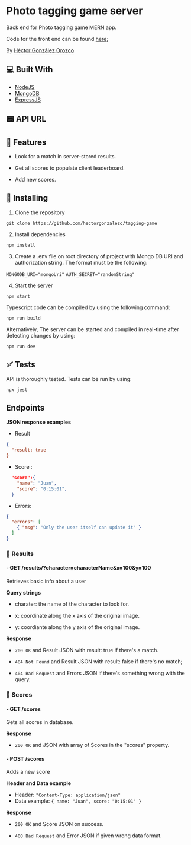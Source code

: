 # Photo tagging game server 

Back end for Photo tagging game MERN app.

Code for the front end can be found [here](https://github.com/hectorgonzalezo/tagging-game);

By [Héctor González Orozco](https://github.com/hectorgonzalezo)

## :computer: Built With

* [NodeJS](https://nodejs.org/)
* [MongoDB](https://www.mongodb.com/)
* [ExpressJS](https://expressjs.com/)


## :pager: API URL


## :rocket: Features

- Look for a match in server-stored results.

- Get all scores to populate client leaderboard.

- Add new scores.


## :construction: Installing

1. Clone the repository

`git clone https://github.com/hectorgonzalezo/tagging-game`

2. Install dependencies

`npm install`

3. Create a .env file on root directory of project with Mongo DB URI and authorization string. The format must be the following:

`MONGODB_URI="mongoUri"`
`AUTH_SECRET="randomString"`

4. Start the server

`npm start`

Typescript code can be compiled by using the following command:

`npm run build`

Alternatively, The server can be started and compiled in real-time after detecting changes by using:

`npm run dev`

## :white_check_mark: Tests

API is thoroughly tested. Tests can be run by using:

`npx jest`


## Endpoints

**JSON response examples**

- Result
```json
{
  "result: true
}
```

- Score :
```json
  "score":{
    "name": "Juan",
    "score": "0:15:01",
  }
```

- Errors:
```json
{
  "errors": [
    { "msg": "Only the user itself can update it" }
  ]
}
```


### :dart: Results

#### - GET /results/?character=characterName&x=100&y=100

Retrieves basic info about a user

**Query strings**

- charater: the name of the character to look for.

- x: coordinate along the x axis of the original image.

- y: coordiante along the y axis of the original image.


**Response**

- `200 OK` and Result JSON with result: true if there's a match.

- `404 Not Found` and Result JSON with result: false if there's no match;

- `404 Bad Request` and Errors JSON if there's something wrong with the query.


### :memo: Scores

#### - GET /scores

Gets all scores in database.

**Response**

- `200 OK` and JSON with array of Scores in the "scores" property.


#### - POST /scores

Adds a new score

**Header and Data example**
- Header: `"Content-Type: application/json"`
- Data example: `{ name: "Juan", score: "0:15:01" }`


**Response**

- `200 OK` and Score JSON on success.

- `400 Bad Request` and Error JSON if given wrong data format.
